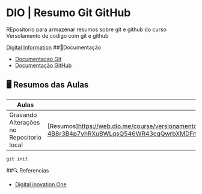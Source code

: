 
# DIO | Resumo Git GitHub

REpositorio para armazenar resumos sobre git e github do curso Versolamento de codigo com git e github

[Digital Information](https://web.dio.me/home)
##👜Documentação 
- [Documentacao Git](https://git-scm.com.doc)
- [Documentação GitHub](https://docs.github.com/)
## 🖥️ Resumos das Aulas
|Aulas | Resumos |
|------| --------|
|Gravando Alterações no Repositorio local| [Resumos]https://web.dio.me/course/versionamento-de-codigo-com-git-e-github/learning/599dd3dd-d189-4B8r3B4p7yhRXuBWLqsQ546WR43cqQwrbXMDFnBi6vSJBeif8tPW85a7r7DM961Jvk4hdryZoByEp8GC8HzsqJpRN4FxGM9undefined)
```
git init
```
##🔍 Referencias
- [Digital inovation One]()
